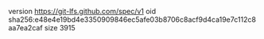 version https://git-lfs.github.com/spec/v1
oid sha256:e48e4e19bd4e3350909846ec5afe03b8706c8acf9d4ca19e7c112c8aa7ea2caf
size 3915
